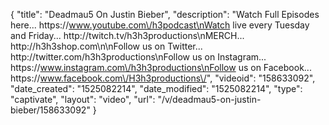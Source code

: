{
    "title": "Deadmau5 On Justin Bieber",
    "description": "Watch Full Episodes here... https:\/\/www.youtube.com\/h3podcast\nWatch live every Tuesday and Friday... http:\/\/twitch.tv\/h3h3productions\nMERCH... http:\/\/h3h3shop.com\n\nFollow us on Twitter... http:\/\/twitter.com\/h3h3productions\nFollow us on Instagram... https:\/\/www.instagram.com\/h3h3productions\nFollow us on Facebook... https:\/\/www.facebook.com\/H3h3productions\/",
    "videoid": "158633092",
    "date_created": "1525082214",
    "date_modified": "1525082214",
    "type": "captivate",
    "layout": "video",
    "url": "\/v\/deadmau5-on-justin-bieber\/158633092"
}